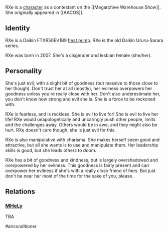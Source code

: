RXe is a [character](Characters) as a contestant on the [[Megarchive Warehouse Show]]. She originally appeared in [[AACOS]].

## Identity

RXe is a Daikin FTXR50EV1B9 [heat pump](Air%20Conditioners.md). RXe is the old Daikin Ururu-Sarara series.

RXe was born in 2007. She's a cisgender and lesbian female (she/her).

## Personality

She's just evil, with a slight bit of goodness (but massive to those close to her though). Don't trust her at all (mostly), her evilness overpowers her goodness unless you're really close with her.  Don't also underestimate her, you don't know how strong and evil she is. She is a force to be reckoned with.

RXe is fearless, and is reckless. She is evil to live for! She is evil to live her life! RXe would unapologetically and uncaringly push other people, limits and the challenges away. Others would be in awe, and they might also be hurt. RXe doesn't care though, she is just evil for this.

RXe is also manipulative with charisma. She makes herself seem good and attractive, but all she wants is to use and manipulate them. Her leadership skills is good, but she leads others to doom.

RXe has a bit of goodness and kindness, but is largely overshadowed and overpowered by her evilness. This goodness is fairly present and can overpower her evilness if she's with a really close friend of hers. But just don't be near her most of the time for the sake of you, please.

## Relations

### [MHeLy](MHeLy.md)

TBA

#airconditioner 